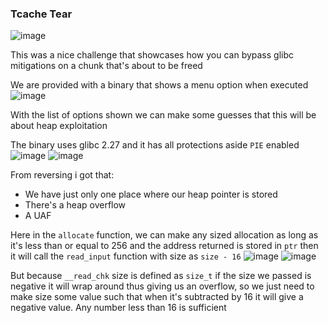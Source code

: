 <h3> Tcache Tear </h3>

![image](https://github.com/user-attachments/assets/ebaf39a1-fc08-4b28-bdbe-002351d5f767)

This was a nice challenge that showcases how you can bypass glibc mitigations on a chunk that's about to be freed

We are provided with a binary that shows a menu option when executed
![image](https://github.com/user-attachments/assets/3e8c1981-f15e-4680-90b1-8321b762aad0)

With the list of options shown we can make some guesses that this will be about heap exploitation

The binary uses glibc 2.27 and it has all protections aside `PIE` enabled 
![image](https://github.com/user-attachments/assets/001835f1-41c1-4223-b6db-e4021e2fa632)
![image](https://github.com/user-attachments/assets/c07bc682-c844-4361-88dc-ff4b6f336c78)

From reversing i got that:
- We have just only one place where our heap pointer is stored
- There's a heap overflow
- A UAF

Here in the `allocate` function, we can make any sized allocation as long as it's less than or equal to 256 and the address returned is stored in `ptr` then it will call the `read_input` function with size as `size - 16`
![image](https://github.com/user-attachments/assets/50e33f2d-4562-4788-8372-24a8c8e77ed2)
![image](https://github.com/user-attachments/assets/ef2304cd-9fb8-4168-9e97-9ddca82c2478)

But because `__read_chk` size is defined as `size_t` if the size we passed is negative it will wrap around thus giving us an overflow, so we just need to make size some value such that when it's subtracted by 16 it will give a negative value. Any number less than 16 is sufficient

